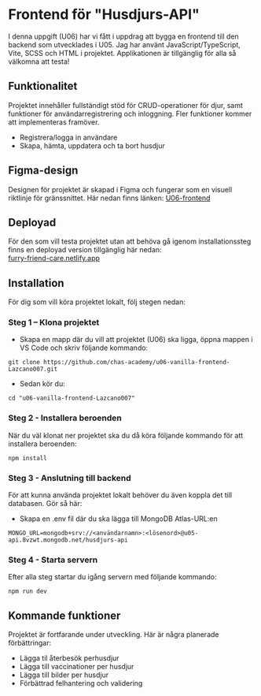 # Frontend för "Husdjurs-API"

I denna uppgift (U06) har vi fått i uppdrag att bygga en frontend till den backend som utvecklades i U05. Jag har använt JavaScript/TypeScript, Vite, SCSS och HTML i projektet. Applikationen är tillgänglig för alla så välkomna att testa!

## Funktionalitet

Projektet innehåller fullständigt stöd för CRUD-operationer för djur, samt funktioner för användarregistrering och inloggning. Fler funktioner kommer att implementeras framöver.

- Registrera/logga in användare  
- Skapa, hämta, uppdatera och ta bort husdjur

## Figma-design

Designen för projektet är skapad i Figma och fungerar som en visuell riktlinje för gränssnittet. Här nedan finns länken: [U06-frontend](https://www.figma.com/design/zZR3xrdGOXaK5HZqU9hNcl/U06-SKISS?node-id=0-1&t=G5fkP0MYxJr47c62-1)

## Deployad

För den som vill testa projektet utan att behöva gå igenom installationssteg finns en deployad version tillgänglig här nedan:  
[furry-friend-care.netlify.app](https://furry-friend-care.netlify.app/)

## Installation

För dig som vill köra projektet lokalt, följ stegen nedan:

### Steg 1 – Klona projektet

- Skapa en mapp där du vill att projektet (U06) ska ligga, öppna mappen i VS Code och skriv följande kommando:

```
git clone https://github.com/chas-academy/u06-vanilla-frontend-Lazcano007.git
 ```

* Sedan kör du:

```
cd "u06-vanilla-frontend-Lazcano007"
```

### Steg 2 - Installera beroenden

När du väl klonat ner projektet ska du då köra följande kommando för att installera beroenden:

```
npm install
```

### Steg 3 - Anslutning till backend

För att kunna använda projektet lokalt behöver du även koppla det till databasen. Gör så här:

* Skapa en .env fil där du ska lägga till MongoDB Atlas-URL:en

```
MONGO_URL=mongodb+srv://<användarnamn>:<lösenord>@u05-api.8vzwt.mongodb.net/husdjurs-api
```

### Steg 4 - Starta servern

Efter alla steg startar du igång servern med följande kommando:

```
npm run dev
```

## Kommande funktioner

Projektet är fortfarande under utveckling. Här är några planerade förbättringar:

* Lägga til återbesök perhusdjur
* Lägga till vaccinationer per husdjur
* Lägga till bilder per husdjur
* Förbättrad felhantering och validering